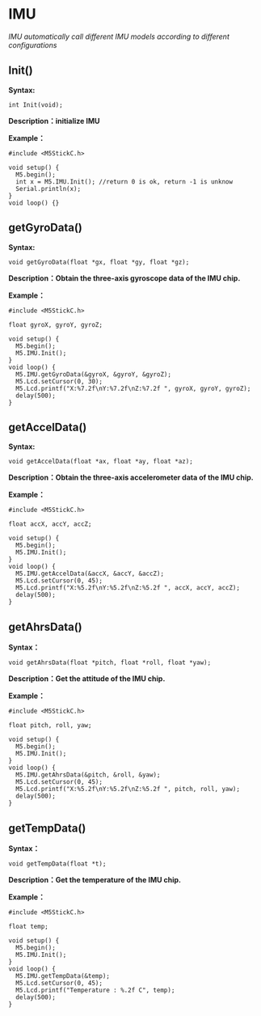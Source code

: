 # IMU

*IMU automatically call different IMU models according to different configurations*

## Init()

**Syntax:**

`int Init(void);`

**Description：initialize IMU**

**Example：**
```arduino
#include <M5StickC.h>

void setup() {
  M5.begin();
  int x = M5.IMU.Init(); //return 0 is ok, return -1 is unknow
  Serial.println(x); 
}
void loop() {}
```

## getGyroData()

**Syntax:**

`void getGyroData(float *gx, float *gy, float *gz);`

**Description：Obtain the three-axis gyroscope data of the IMU chip.**

**Example：**
```arduino
#include <M5StickC.h>

float gyroX, gyroY, gyroZ;

void setup() {
  M5.begin();
  M5.IMU.Init();
}
void loop() {
  M5.IMU.getGyroData(&gyroX, &gyroY, &gyroZ);
  M5.Lcd.setCursor(0, 30);
  M5.Lcd.printf("X:%7.2f\nY:%7.2f\nZ:%7.2f ", gyroX, gyroY, gyroZ);
  delay(500);
}
```

## getAccelData()

**Syntax:**

`void getAccelData(float *ax, float *ay, float *az);`

**Description：Obtain the three-axis accelerometer data of the IMU chip.**

**Example：**
```arduino
#include <M5StickC.h>

float accX, accY, accZ;

void setup() {
  M5.begin();
  M5.IMU.Init();
}
void loop() {
  M5.IMU.getAccelData(&accX, &accY, &accZ);
  M5.Lcd.setCursor(0, 45);
  M5.Lcd.printf("X:%5.2f\nY:%5.2f\nZ:%5.2f ", accX, accY, accZ);
  delay(500);
}
```

## getAhrsData()

**Syntax：**

`void getAhrsData(float *pitch, float *roll, float *yaw);`

**Description：Get the attitude of the IMU chip.**

**Example：**
```arduino
#include <M5StickC.h>

float pitch, roll, yaw;

void setup() {
  M5.begin();
  M5.IMU.Init();
}
void loop() {
  M5.IMU.getAhrsData(&pitch, &roll, &yaw);
  M5.Lcd.setCursor(0, 45);
  M5.Lcd.printf("X:%5.2f\nY:%5.2f\nZ:%5.2f ", pitch, roll, yaw);
  delay(500);
}
```

## getTempData()

**Syntax：**

`void getTempData(float *t);`

**Description：Get the temperature of the IMU chip.**

**Example：**
```arduino
#include <M5StickC.h>

float temp;

void setup() {
  M5.begin();
  M5.IMU.Init();
}
void loop() {
  M5.IMU.getTempData(&temp);
  M5.Lcd.setCursor(0, 45);
  M5.Lcd.printf("Temperature : %.2f C", temp);
  delay(500);
}
```
